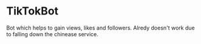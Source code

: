 # TikTokBot
Bot which helps to gain views, likes and followers. Alredy doesn't work due to falling down the chinease service.
